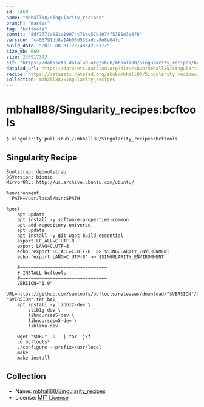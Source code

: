 ```yaml
---
id: 5460
name: "mbhall88/Singularity_recipes"
branch: "master"
tag: "bcftools"
commit: "8df7771a981a19074c76bc57b1074f5381e3e8f8"
version: "c403791db8a14b00d536adca8e8e04fc"
build_date: "2019-08-01T23:48:42.517Z"
size_mb: 669
size: 235917343
sif: "https://datasets.datalad.org/shub/mbhall88/Singularity_recipes/bcftools/2019-08-01-8df7771a-c403791d/c403791db8a14b00d536adca8e8e04fc.simg"
datalad_url: https://datasets.datalad.org?dir=/shub/mbhall88/Singularity_recipes/bcftools/2019-08-01-8df7771a-c403791d/
recipe: https://datasets.datalad.org/shub/mbhall88/Singularity_recipes/bcftools/2019-08-01-8df7771a-c403791d/Singularity
collection: mbhall88/Singularity_recipes
---
```


# mbhall88/Singularity_recipes:bcftools

```bash
$ singularity pull shub://mbhall88/Singularity_recipes:bcftools
```

## Singularity Recipe

```singularity
Bootstrap: debootstrap
OSVersion: bionic
MirrorURL: http://us.archive.ubuntu.com/ubuntu/

%environment
  PATH=/usr/local/bin:$PATH

%post
    apt update
    apt install -y software-properties-common
    apt-add-repository universe
    apt update
    apt install -y git wget build-essential
    export LC_ALL=C.UTF-8
    export LANG=C.UTF-8
    echo 'export LC_ALL=C.UTF-8' >> $SINGULARITY_ENVIRONMENT
    echo 'export LANG=C.UTF-8' >> $SINGULARITY_ENVIRONMENT

    #================================
    # INSTALL bcftools
    #================================
    VERSION="1.9"
    URL=https://github.com/samtools/bcftools/releases/download/"$VERSION"/bcftools-"$VERSION".tar.bz2
    apt install -y libbz2-dev \
        zlib1g-dev \
        libncurses5-dev \
        libncursesw5-dev \
        liblzma-dev

    wget "$URL" -O - | tar -jxf -
    cd bcftools*
    ./configure --prefix=/usr/local
    make
    make install
```

## Collection

 - Name: [mbhall88/Singularity_recipes](https://github.com/mbhall88/Singularity_recipes)
 - License: [MIT License](https://api.github.com/licenses/mit)

